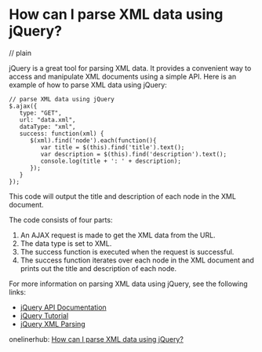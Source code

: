 # How can I parse XML data using jQuery?
// plain

jQuery is a great tool for parsing XML data. It provides a convenient way to access and manipulate XML documents using a simple API. Here is an example of how to parse XML data using jQuery:

```
// parse XML data using jQuery
$.ajax({
   type: "GET",
   url: "data.xml",
   dataType: "xml",
   success: function(xml) {
      $(xml).find('node').each(function(){
         var title = $(this).find('title').text();
         var description = $(this).find('description').text();
         console.log(title + ': ' + description);
      });
   }
});
```

This code will output the title and description of each node in the XML document.

The code consists of four parts:

1. An AJAX request is made to get the XML data from the URL.
2. The data type is set to XML.
3. The success function is executed when the request is successful.
4. The success function iterates over each node in the XML document and prints out the title and description of each node.

For more information on parsing XML data using jQuery, see the following links:

- [jQuery API Documentation](https://api.jquery.com/)
- [jQuery Tutorial](https://www.tutorialspoint.com/jquery/)
- [jQuery XML Parsing](https://www.w3schools.com/jquery/jquery_ajax_intro.asp)

onelinerhub: [How can I parse XML data using jQuery?](https://onelinerhub.com/jquery/how-can-i-parse-xml-data-using-jquery)